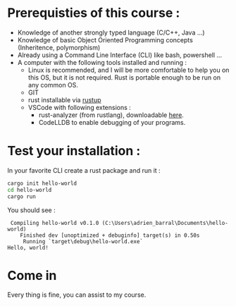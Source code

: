 # Prerequisties of this course :
* Knowledge of another strongly typed language (C/C++, Java ...)
* Knowledge of basic Object Oriented Programming concepts (Inheritence, polymorphism)
* Already using a Command Line Interface (CLI) like bash, powershell ...
* A computer with the following tools installed and running : 
  * Linux is recommended, and I will be more comfortable to help you on this OS, but it is not required. Rust is portable enough to be run on any common OS.
  * GIT
  * rust installable via [rustup](https://rustup.rs/)
  * VSCode with following extensions : 
     * rust-analyzer (from rustlang), downloadable [here](https://marketplace.visualstudio.com/items?itemName=rust-lang.rust-analyzer).
     * CodeLLDB to enable debugging of your programs.

# Test your installation : 

In your favorite CLI create a rust package and run it : 

```bash
cargo init hello-world
cd hello-world
cargo run
```

You should see : 
```
 Compiling hello-world v0.1.0 (C:\Users\adrien_barral\Documents\hello-world)
    Finished dev [unoptimized + debuginfo] target(s) in 0.50s
     Running `target\debug\hello-world.exe`
Hello, world!
```
# Come in 
Every thing is fine, you can assist to my course.
